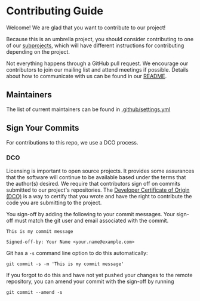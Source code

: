# Contributing Guide

Welcome! We are glad that you want to contribute to our project!

Because this is an umbrella project, you should consider contributing 
to one of our [subprojects](subprojects.md), which will have different
instructions for contributing depending on the project.

Not everything happens through a GitHub pull request. We encourage our
contributors to join our mailing list and attend meetings if possible. Details
about how to communicate with us can be found in our [README](README.md).

## Maintainers

The list of current maintainers can be found in
[.github/settings.yml](.github/settings.yml)

## Sign Your Commits

For contributions to this repo, we use a DCO process.

### DCO
Licensing is important to open source projects. It provides some assurances that
the software will continue to be available based under the terms that the
author(s) desired. We require that contributors sign off on commits submitted to
our project's repositories. The [Developer Certificate of Origin
(DCO)](https://developercertificate.org/) is a way to certify that you wrote and
have the right to contribute the code you are submitting to the project.

You sign-off by adding the following to your commit messages. Your sign-off must
match the git user and email associated with the commit.

    This is my commit message

    Signed-off-by: Your Name <your.name@example.com>

Git has a `-s` command line option to do this automatically:

    git commit -s -m 'This is my commit message'

If you forgot to do this and have not yet pushed your changes to the remote
repository, you can amend your commit with the sign-off by running 

    git commit --amend -s 

